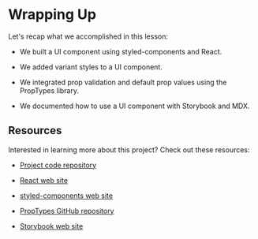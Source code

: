 # Wrapping Up

Let's recap what we accomplished in this lesson: 

* We built a UI component using styled-components and React.

* We added variant styles to a UI component.

* We integrated prop validation and default prop values using the PropTypes library.

* We documented how to use a UI component with Storybook and MDX.

## Resources

Interested in learning more about this project? Check out these resources:

* [Project code repository](https://github.com/arosenkranz/component-library-demo)

* [React web site](https://reactjs.org/)

* [styled-components web site](https://styled-components.com/)

* [PropTypes GitHub repository](https://github.com/facebook/prop-types)

* [Storybook web site](https://storybook.js.org/)
